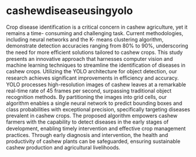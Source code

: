 # cashewdiseaseusingyolo
Crop disease identification is a critical concern in cashew agriculture, yet it remains a time-
consuming and challenging task. Current methodologies, including neural networks and the K-
means clustering algorithm, demonstrate detection accuracies ranging from 80% to 90%,
underscoring the need for more eﬃcient solutions tailored to cashew crops. This study presents
an innovative approach that harnesses computer vision and machine learning techniques to
streamline the identification of diseases in cashew crops.
Utilizing the YOLO architecture for object detection, our research achieves significant
improvements in eﬃciency and accuracy. YOLO processes high-resolution images of cashew
leaves at a remarkable real-time rate of 45 frames per second, surpassing traditional object
recognition methods. By partitioning the images into grid cells, our algorithm enables a single
neural network to predict bounding boxes and class probabilities with exceptional precision,
specifically targeting diseases prevalent in cashew crops.
The proposed algorithm empowers cashew farmers with the capability to detect diseases in the
early stages of development, enabling timely intervention and eﬀective crop management
practices. Through early diagnosis and intervention, the health and productivity of cashew plants
can be safeguarded, ensuring sustainable cashew production and agricultural livelihoods.
